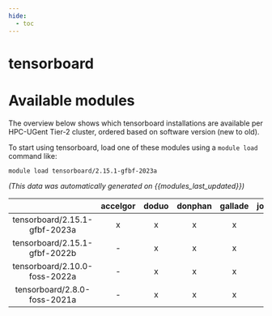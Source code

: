 ```yaml
---
hide:
  - toc
---
```


tensorboard
===========

# Available modules


The overview below shows which tensorboard installations are available per HPC-UGent Tier-2 cluster, ordered based on software version (new to old).

To start using tensorboard, load one of these modules using a `module load` command like:

```shell
module load tensorboard/2.15.1-gfbf-2023a
```

*(This data was automatically generated on {{modules_last_updated}})*  

| |accelgor|doduo|donphan|gallade|joltik|shinx|
| :---: | :---: | :---: | :---: | :---: | :---: | :---: |
|tensorboard/2.15.1-gfbf-2023a|x|x|x|x|x|x|
|tensorboard/2.15.1-gfbf-2022b|-|x|x|x|-|-|
|tensorboard/2.10.0-foss-2022a|-|x|x|x|-|x|
|tensorboard/2.8.0-foss-2021a|-|x|x|x|-|-|
